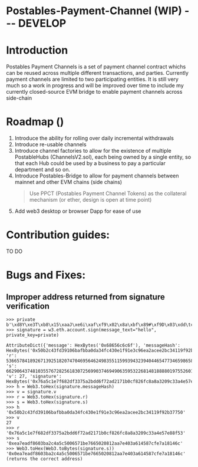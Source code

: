 # Postables-Payment-Channel (WIP) --- DEVELOP

# Introduction

Postables Payment Channels is a set of payment channel contract whichs can be reused across multiple different transactions, and parties. Currently payment channels are limited to two participating entities. It is still very much so a work in progress and will be improved over time to include my currently closed-source EVM bridge to enable payment channels across side-chain

# Roadmap ()

1) Introduce the ability for rolling over daily incremental withdrawals
2) Introduce re-usable channels
3) Introduce channel factories to allow  for the existence of multiple PostableHubs (ChannelsV2.sol), each being owned by a single entity, so that each Hub could be used by a business to pay a particular department and so on.
4) Introduce Postables-Bridge to allow for payment channels between mainnet and other EVM chains (side chains)
	> Use PPCT (Postables Payment Channel Tokens) as the collateral mechanism (or ether, design is open at time point)
5) Add web3 desktop or browser Dapp for ease of  use

# Contribution guides:
TO DO


# Bugs and Fixes:

## Improper  address returned from signature verification
```
>>> private
b'\xd8Y\xe3T\xb8\x15\xaaJ\xe6i\xaf\xf9\x02\x8a\xbf\x89#\xf9D\x03\xdd\tc\xf2\xed\xc3\x9eQ\r\x98\xb7|'
>>> signature = w3.eth.account.sign(message_text="hello", private_key=private) 

AttributeDict({'message': HexBytes('0x68656c6c6f'), 'messageHash': HexBytes('0x50b2c43fd39106bafbba0da34fc430e1f91e3c96ea2acee2bc34119f92b37750'), 'r': 53665784189267139251820747046956462498355115993943239404465477346598658281299, 's': 6629064374810355767282561830725699037469490635953226814818888019755260187756, 'v': 27, 'signature': HexBytes('0x76a5c1e7f682df3375a2bdd6f72ad2171b0cf826fc8a8a3209c33a4e57e88f530ea7eadf8603ba2c4a5c5006571be7665020812aa7e403a614587cfe7a18146c1b')})
>>> h = Web3.toHex(signature.messageHash)
>>> v = signature.v
>>> r = Web3.toHex(signature.r)
>>> s = Web3.toHex(signature.s)
>>> h
'0x50b2c43fd39106bafbba0da34fc430e1f91e3c96ea2acee2bc34119f92b37750'
>>> v
27
>>> r
'0x76a5c1e7f682df3375a2bdd6f72ad2171b0cf826fc8a8a3209c33a4e57e88f53'
>>> s
'0xea7eadf8603ba2c4a5c5006571be7665020812aa7e403a614587cfe7a18146c'
>>> Web3.toHex(Web3.toBytes(signature.s))
'0x0ea7eadf8603ba2c4a5c5006571be7665020812aa7e403a614587cfe7a18146c' (returns the correct address)
```
